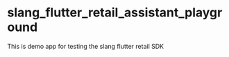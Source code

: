 # slang_flutter_retail_assistant_playground
This is demo app for testing the slang flutter retail SDK
